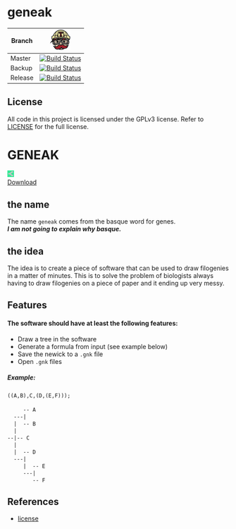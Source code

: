 # geneak

Branch|[![travis_ci](doc/travis-ci.png)](https://travis-ci.org/Joshua260403/geneak)
---|---
Master|[![Build Status](https://travis-ci.org/Joshua260403/geneak.svg?branch=master)](https://travis-ci.org/Joshua260403/geneak)
Backup|[![Build Status](https://travis-ci.org/Joshua260403/geneak.svg?branch=backup)](https://travis-ci.org/Joshua260403/geneak)
Release|[![Build Status](https://travis-ci.org/Joshua260403/geneak.svg?branch=release)](https://travis-ci.org/Joshua260403/geneak)

## License
All code in this project is licensed under the GPLv3 license.
Refer to [LICENSE](LICENSE) for the full license.

# GENEAK
[![Logo](doc/logo.png)\
Download](https://github.com/Joshua260403/geneak/releases)

## the name
The name `geneak` comes from the basque word for genes.\
___I am not going to explain why basque.___

## the idea
The idea is to create a piece of software that can be used to draw filogenies in a matter of minutes. This is to solve the problem of biologists always having to draw filogenies on a piece of paper and it ending up very messy.

## Features
#### The software should have at least the following features:
- Draw a tree in the software
- Generate a formula from input (see example below)
- Save the newick to a `.gnk` file
- Open `.gnk` files

##### Example:
```
((A,B),C,(D,(E,F)));

     -- A
  ---|
  |  -- B
  |
--|-- C
  |
  |  -- D
  ---|
     |  -- E
     ---|
        -- F
```

## References
* [license](LICENSE)
